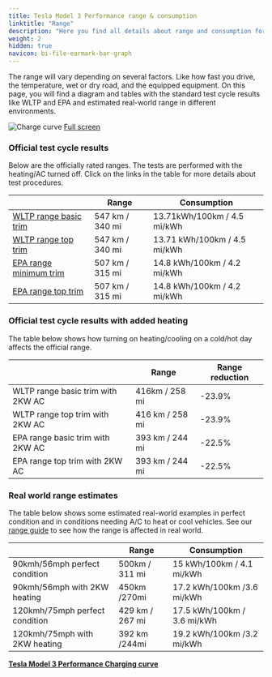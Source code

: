 ```yaml
---
title: Tesla Model 3 Performance range & consumption
linktitle: "Range"
description: "Here you find all details about range and consumption for Tesla Model 3 Performance."
weight: 2
hidden: true
navicon: bi-file-earmark-bar-graph
---
```

<!-- markdownlint-disable MD033 -->
<!-- markdownlint-disable MD010 -->

The range will vary depending on several factors. Like how fast you drive, the temperature, wet or dry road, and the equipped equipment. On this page, you will find a diagram and tables with the standard test cycle results like WLTP and EPA and estimated real-world range in different environments.

<img class="img-fluid" alt="Charge curve" src="../range.svg"/>
<a href="../range.svg">Full screen</a>

### Official test cycle results

Below are the officially rated ranges. The tests are performed with the heating/AC turned off. Click on the links in the table for more details about test procedures.

<div class="table-responsive">
<table class="table table-striped border">
	<thead>
		<tr>
			<th>
			</th>
			<th>
				Range
			</th>
			<th>
				Consumption
			</th>
		</tr>
	</thead>
	<tbody>
		<tr>
			<td>
				<a href="../../../../../guides/understandingrange/wltp/ ">
					WLTP range basic trim
				</a>
			</td>
			<td>
				547 km / 340 mi
			</td>
			<td>
				13.71kWh/100km / 4.5 mi/kWh
			</td>
		</tr>
		<tr>
			<td>
				<a href="../../../../../guides/understandingrange/wltp/ ">
					WLTP range top trim
				</a>
			</td>
			<td>
				547 km / 340 mi
			</td>
			<td>
				13.71 kWh/100km / 4.5 mi/kWh
			</td>
		</tr>
		<tr>
			<td>
				<a href="../../../../../guides/understandingrange/epa/ ">
					EPA range minimum trim
				</a>
			</td>
			<td>
				507 km / 315 mi
			</td>
			<td>
				14.8 kWh/100km / 4.2 mi/kWh
			</td>
		</tr>
		<tr>
			<td>
				<a href="../../../../../guides/understandingrange/epa/ ">
					EPA range top trim
				</a>
			</td>
			<td>
				507 km / 315 mi
			</td>
			<td>
				14.8 kWh/100km / 4.2 mi/kWh
			</td>
		</tr>
	</tbody>
</table>
</div>

### Official test cycle results with added heating

The table below shows how turning on heating/cooling on a cold/hot day affects the official range.

<div class="table-responsive">
<table class="table table-striped border">
	<thead>
		<tr>
			<th>
			</th>
			<th>
				Range
			</th>
			<th>
				Range reduction
			</th>
		</tr>
	</thead>
	<tbody>
		<tr>
			<td>
				WLTP range basic trim with 2KW AC
			</td>
			<td>
				 416km / 258 mi 
			</td>
			<td>
				-23.9%
			</td>
		</tr>
		<tr>
			<td>
				WLTP range top trim with 2KW AC
			</td>
			<td>
				416 km / 258 mi
			</td>
			<td>
				-23.9%
			</td>
		</tr>
		<tr>
			<td>
				EPA range basic trim with 2KW AC
			</td>
			<td>
				393 km / 244 mi
			</td>
			<td>
				-22.5%
			</td>
		</tr>
		<tr>
			<td>
				EPA range top trim with 2KW AC
			</td>
			<td>
				393 km / 244 mi
			</td>
			<td>
				-22.5%
			</td>
		</tr>
	</tbody>
</table>
</div>

### Real world range estimates

The table below shows some estimated real-world examples in perfect condition and in conditions needing A/C to heat or cool vehicles. See our [range guide](../../../../../guides/understandingrange/) to see how the range is affected in real world.

<div class="table-responsive">
<table class="table table-striped border">
	<thead>
		<tr>
			<th>
			</th>
			<th>
				Range
			</th>
			<th>
				Consumption
			</th>
		</tr>
	</thead>
	<tbody>
		<tr>
			<td>
				90kmh/56mph perfect condition
			</td>
			<td>
				500km / 311 mi
			</td>
			<td>
				15 kWh/100km / 4.1 mi/kWh
			</td>
		</tr>
		<tr>
			<td>
				90kmh/56mph with 2KW heating
			</td>
			<td>
				450km /270mi
			</td>
			<td>
				17.2 kWh/100km /3.6 mi/kWh 
			</td>
		</tr>
		<tr>
			<td>
				120kmh/75mph perfect condition
			</td>
			<td>
				429 km / 267 mi
			</td>
			<td>
				17.5 kWh/100km / 3.6 mi/kWh
			</td>
		</tr>
		<tr>
			<td>
				120kmh/75mph with 2KW heating
			</td>
			<td>
				392 km /244mi
			</td>
			<td>
				19.2 kWh/100km /3.2 mi/kWh
			</td>
		</tr>
	</tbody>
</table>
</div>
<div class="mt-3 mb-3">
<a href="../" class="text-decoration-none text-black">
<strong><i class="bi-arrow-left"></i> Tesla Model 3 Performance </strong>
</a>
<a href="../chargingcurve/" class="text-decoration-none text-black float-end">
<strong>Charging curve <i class="bi-arrow-right"></i></strong>
</a>
</div>
